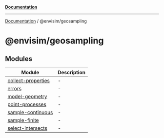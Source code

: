 [**Documentation**](../../README.md)

---

[Documentation](../../README.md) / @envisim/geosampling

# @envisim/geosampling

## Modules

| Module                                      | Description |
| ------------------------------------------- | ----------- |
| [collect-properties](collect-properties.md) | -           |
| [errors](errors.md)                         | -           |
| [model-geometry](model-geometry.md)         | -           |
| [point-processes](point-processes.md)       | -           |
| [sample-continuous](sample-continuous.md)   | -           |
| [sample-finite](sample-finite.md)           | -           |
| [select-intersects](select-intersects.md)   | -           |
